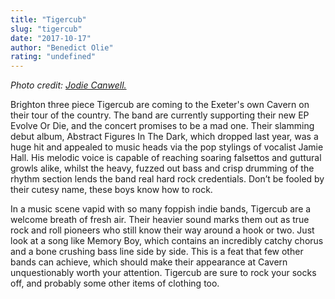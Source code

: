 ```yaml
---
title: "Tigercub"
slug: "tigercub"
date: "2017-10-17"
author: "Benedict Olie"
rating: "undefined"
---
```


_Photo credit: [Jodie Canwell.](https://www.facebook.com/tigercubtigercub/photos/a.409925415710642.79804.126815007355019/1446127188757121/?type=3&theater)_

Brighton three piece Tigercub are coming to the Exeter's own Cavern on their tour of the country. The band are currently supporting their new EP Evolve Or Die, and the concert promises to be a mad one. Their slamming debut album, Abstract Figures In The Dark, which dropped last year, was a huge hit and appealed to music heads via the pop stylings of vocalist Jamie Hall. His melodic voice is capable of reaching soaring falsettos and guttural growls alike, whilst the heavy, fuzzed out bass and crisp drumming of the rhythm section lends the band real hard rock credentials. Don’t be fooled by their cutesy name, these boys know how to rock.

In a music scene vapid with so many foppish indie bands, Tigercub are a welcome breath of fresh air. Their heavier sound marks them out as true rock and roll pioneers who still know their way around a hook or two. Just look at a song like Memory Boy, which contains an incredibly catchy chorus and a bone crushing bass line side by side. This is a feat that few other bands can achieve, which should make their appearance at Cavern unquestionably worth your attention. Tigercub are sure to rock your socks off, and probably some other items of clothing too.
